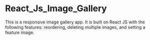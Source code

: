 # React_Js_Image_Gallery
This is a responsive image gallery app. It is built on React JS with the following features: reordering, deleting multiple images, and setting a feature image.
